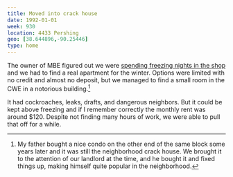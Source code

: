 ```yaml
---
title: Moved into crack house
date: 1992-01-01
week: 930
location: 4433 Pershing
geo: [38.644896,-90.25446]
type: home
---
```


The owner of MBE figured out we were [spending freezing nights in the shop](/logs/events/1991-homeless) and we had to find a real apartment for the winter. Options were limited with no credit and almost no deposit, but we managed to find a small room in the CWE in a notorious building.[^crack]

[^crack]: My father bought a nice condo on the other end of the same block some years later and it was still the neighborhood crack house. We brought it to the attention of our landlord at the time, and he bought it and fixed things up, making himself quite popular in the neighborhood.

It had cockroaches, leaks, drafts, and dangerous neighbors. But it could be kept above freezing and if I remember correctly the monthly rent was around $120. Despite not finding many hours of work, we were able to pull that off for a while.
